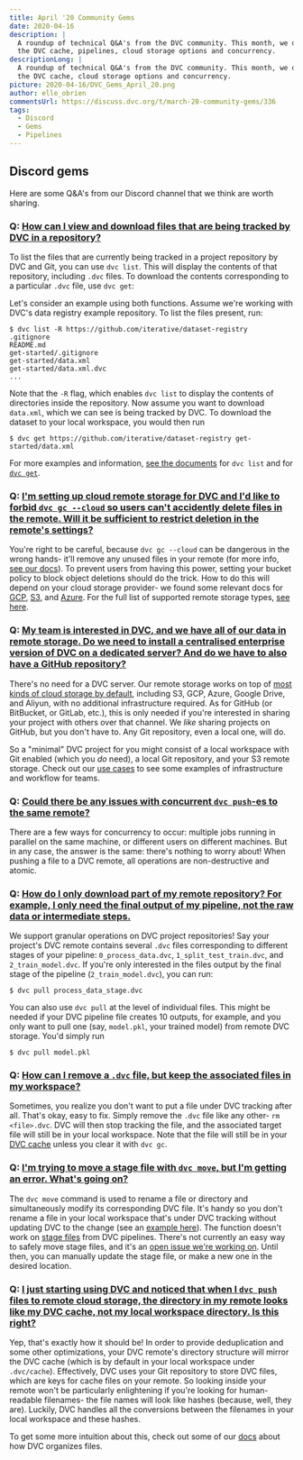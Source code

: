 ```yaml
---
title: April '20 Community Gems
date: 2020-04-16
description: |
  A roundup of technical Q&A's from the DVC community. This month, we discuss 
  the DVC cache, pipelines, cloud storage options and concurrency.
descriptionLong: |
  A roundup of technical Q&A's from the DVC community. This month, we discuss 
  the DVC cache, cloud storage options and concurrency.
picture: 2020-04-16/DVC_Gems_April_20.png
author: elle_obrien
commentsUrl: https://discuss.dvc.org/t/march-20-community-gems/336
tags:
  - Discord
  - Gems
  - Pipelines
---
```


## Discord gems

Here are some Q&A's from our Discord channel that we think are worth sharing.

### Q: [How can I view and download files that are being tracked by DVC in a repository?](https://discordapp.com/channels/485586884165107732/485596304961962003/698815826870009868)

To list the files that are currently being tracked in a project repository by
DVC and Git, you can use `dvc list`. This will display the contents of that
repository, including `.dvc` files. To download the contents corresponding to a
particular `.dvc` file, use `dvc get`:

Let's consider an example using both functions. Assume we're working with DVC's
data registry example repository. To list the files present, run:

```dvc
$ dvc list -R https://github.com/iterative/dataset-registry
.gitignore
README.md
get-started/.gitignore
get-started/data.xml
get-started/data.xml.dvc
...
```

Note that the `-R` flag, which enables `dvc list` to display the contents of
directories inside the repository. Now assume you want to download `data.xml`,
which we can see is being tracked by DVC. To download the dataset to your local
workspace, you would then run

```dvc
$ dvc get https://github.com/iterative/dataset-registry get-started/data.xml
```

For more examples and information,
[see the documents](https://dvc.org/doc/command-reference/list#list) for
`dvc list` and for [`dvc get`](https://dvc.org/doc/command-reference/get).

### Q: [I'm setting up cloud remote storage for DVC and I'd like to forbid `dvc gc --cloud` so users can't accidently delete files in the remote. Will it be sufficient to restrict deletion in the remote's settings?](https://discordapp.com/channels/485586884165107732/563406153334128681/698116671298076672)

You're right to be careful, because `dvc gc --cloud` can be dangerous in the
wrong hands- it'll remove any unused files in your remote (for more info,
[see our docs](https://dvc.org/doc/command-reference/gc#gc)). To prevent users
from having this power, setting your bucket policy to block object deletions
should do the trick. How to do this will depend on your cloud storage provider-
we found some relevant docs for
[GCP](https://cloud.google.com/iam/docs/understanding-roles#cloud_storage_roles),
[S3](https://docs.aws.amazon.com/AmazonS3/latest/dev/using-with-s3-actions.html),
and
[Azure](https://docs.microsoft.com/en-us/azure/storage/common/storage-auth-aad).
For the full list of supported remote storage types,
[see here](https://dvc.org/doc/command-reference/remote/add#supported-storage-types).

### Q: [My team is interested in DVC, and we have all of our data in remote storage. Do we need to install a centralised enterprise version of DVC on a dedicated server? And do we have to also have a GitHub repository?](https://discordapp.com/channels/485586884165107732/563406153334128681/692524884701478992)

There's no need for a DVC server. Our remote storage works on top of
[most kinds of cloud storage by default](https://dvc.org/doc/command-reference/remote/add#supported-storage-types),
including S3, GCP, Azure, Google Drive, and Aliyun, with no additional
infrastructure required. As for GitHub (or BitBucket, or GitLab, etc.), this is
only needed if you're interested in sharing your project with others over that
channel. We _like_ sharing projects on GitHub, but you don't have to. Any Git
repository, even a local one, will do.

So a "minimal" DVC project for you might consist of a local workspace with Git
enabled (which you _do_ need), a local Git repository, and your S3 remote
storage. Check out our
[use cases](https://dvc.org/doc/use-cases/versioning-data-and-model-files) to
see some examples of infrastructure and workflow for teams.

### Q: [Could there be any issues with concurrent `dvc push`-es to the same remote?](https://discordapp.com/channels/485586884165107732/563406153334128681/680053750320332800)

There are a few ways for concurrency to occur: multiple jobs running in parallel
on the same machine, or different users on different machines. But in any case,
the answer is the same: there's nothing to worry about! When pushing a file to a
DVC remote, all operations are non-destructive and atomic.

### Q: [How do I only download part of my remote repository? For example, I only need the final output of my pipeline, not the raw data or intermediate steps.](https://discordapp.com/channels/485586884165107732/485596304961962003/696751934777852004)

We support granular operations on DVC project repositories! Say your project's
DVC remote contains several `.dvc` files corresponding to different stages of
your pipeline: `0_process_data.dvc`, `1_split_test_train.dvc`, and
`2_train_model.dvc`. If you're only interested in the files output by the final
stage of the pipeline (`2_train_model.dvc`), you can run:

```dvc
$ dvc pull process_data_stage.dvc
```

You can also use `dvc pull` at the level of individual files. This might be
needed if your DVC pipeline file creates 10 outputs, for example, and you only
want to pull one (say, `model.pkl`, your trained model) from remote DVC storage.
You'd simply run

```dvc
$ dvc pull model.pkl
```

### Q: [How can I remove a `.dvc` file, but keep the associated files in my workspace?](https://discordapp.com/channels/485586884165107732/485596304961962003/689827778358673469)

Sometimes, you realize you don't want to put a file under DVC tracking after
all. That's okay, easy to fix. Simply remove the `.dvc` file like any other-
`rm <file>.dvc`. DVC will then stop tracking the file, and the associated target
file will still be in your local workspace. Note that the file will still be in
your
[DVC cache](https://dvc.org/doc/user-guide/dvc-files-and-directories#structure-of-cache-directory)
unless you clear it with `dvc gc`.

### Q: [I'm trying to move a stage file with `dvc move`, but I'm getting an error. What's going on?](https://discordapp.com/channels/485586884165107732/563406153334128681/685125650901630996)

The `dvc move` command is used to rename a file or directory and simultaneously
modify its corresponding DVC file. It's handy so you don't rename a file in your
local workspace that's under DVC tracking without updating DVC to the change
(see an [example here](https://dvc.org/doc/command-reference/move#description)).
The function doesn't work on
[stage files](https://dvc.org/doc/tutorials/pipelines#define-stages) from DVC
pipelines. There's not currently an easy way to safely move stage files, and
it's an
[open issue we're working on](https://github.com/iterative/dvc/issues/1489).
Until then, you can manually update the stage file, or make a new one in the
desired location.

### Q: [I just starting using DVC and noticed that when I `dvc push` files to remote cloud storage, the directory in my remote looks like my DVC cache, not my local workspace directory. Is this right?](https://discordapp.com/channels/485586884165107732/485596304961962003/693740598498426930)

Yep, that's exactly how it should be! In order to provide deduplication and some
other optimizations, your DVC remote's directory structure will mirror the DVC
cache (which is by default in your local workspace under `.dvc/cache`).
Effectively, DVC uses your Git repository to store DVC files, which are keys for
cache files on your remote. So looking inside your remote won't be particularly
enlightening if you're looking for human-readable filenames- the file names will
look like hashes (because, well, they are). Luckily, DVC handles all the
conversions between the filenames in your local workspace and these hashes.

To get some more intuition about this, check out some of our
[docs](https://dvc.org/doc/user-guide/dvc-files-and-directories) about how DVC
organizes files.
